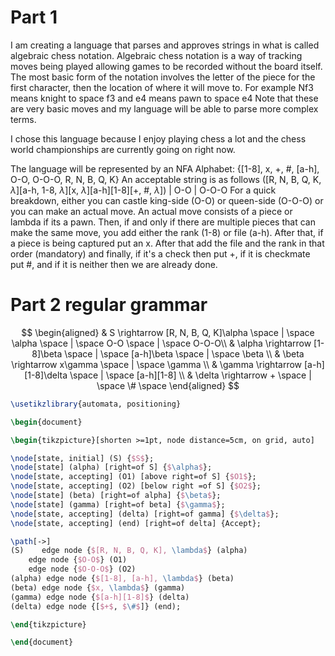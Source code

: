 # Part 1
 I am creating a language that parses and approves strings in what is called algebraic chess notation. Algebraic chess notation is a way of tracking moves being played allowing games to be recorded without the board itself. The most basic form of the notation involves the letter of the piece for the first character, then the location of where it will move to.
 For example Nf3 means knight to space f3 and e4 means pawn to space e4
 Note that these are very basic moves and my language will be able to parse more complex terms.

 I chose this language because I enjoy playing chess a lot and the chess world championships are currently going on right now.

The language will be represented by an NFA
Alphabet: {\[1-8], x, +, #, \[a-h], O-O, O-O-O, R, N, B, Q, K}
An acceptable string is as follows
(\[R, N, B, Q, K, $\lambda$]\[a-h, 1-8, $\lambda$]\[x, $\lambda$]\[a-h]\[1-8]\[+, #, $\lambda$])  |  O-O  |  O-O-O
For a quick breakdown, either you can castle king-side (O-O) or queen-side (O-O-O) or you can make an actual move. An actual move consists of a piece or lambda if its a pawn. Then, if and only if there are multiple pieces that can make the same move, you add either the rank (1-8) or file (a-h). After that, if a piece is being captured put an x. After that add the file and the rank in that order (mandatory) and finally, if it's a check then put +, if it is checkmate put #, and if it is neither then we are already done.

# Part 2 regular grammar
$$
\begin{aligned}
& S \rightarrow [R, N, B, Q, K]\alpha \space | \space \alpha \space | \space O-O \space | \space O-O-O\\
& \alpha \rightarrow [1-8]\beta \space | \space [a-h]\beta \space | \space \beta \\
& \beta \rightarrow x\gamma \space | \space \gamma \\
& \gamma \rightarrow [a-h][1-8]\delta \space | \space [a-h][1-8] \\
& \delta \rightarrow + \space | \space \# \space 
\end{aligned}
$$
```tikz
\usetikzlibrary{automata, positioning}

\begin{document}

\begin{tikzpicture}[shorten >=1pt, node distance=5cm, on grid, auto]

\node[state, initial] (S) {$S$};
\node[state] (alpha) [right=of S] {$\alpha$};
\node[state, accepting] (O1) [above right=of S] {$O1$};
\node[state, accepting] (O2) [below right =of S] {$O2$};
\node[state] (beta) [right=of alpha] {$\beta$};
\node[state] (gamma) [right=of beta] {$\gamma$};
\node[state, accepting] (delta) [right=of gamma] {$\delta$};
\node[state, accepting] (end) [right=of delta] {Accept};

\path[->]
(S)    edge node {$[R, N, B, Q, K], \lambda$} (alpha)
    edge node {$O-O$} (O1)
    edge node {$O-O-O$} (O2)
(alpha) edge node {$[1-8], [a-h], \lambda$} (beta)
(beta) edge node {$x, \lambda$} (gamma)
(gamma) edge node {$[a-h][1-8]$} (delta)
(delta) edge node {[$+$, $\#$]} (end);

\end{tikzpicture}

\end{document}
```




